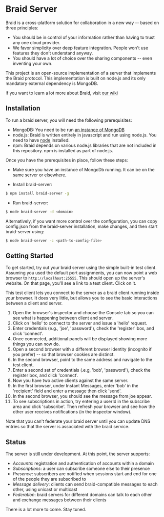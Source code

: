 # Braid Server

Braid is a cross-platform solution for collaboration in a new way -- based on three principles:

- You should be in control of your information rather than having to trust any one cloud provider.  
- We favor simplicity over deep feature integration.  People won't use features they don't understand anyway. 
- You should have a lot of choice over the sharing components -- even inventing your own.

This project is an open-source implementation of a server that implements the Braid protocol.  This
implementation is built on node.js and its only mandatory external dependency is MongoDB.

If you want to learn a lot more about Braid, visit [our wiki](https://github.com/kduffie/braid-server/wiki)

## Installation

To run a braid server, you will need the following prerequisites:

- MongoDB:  You need to be run [an instance of MongoDB](http://docs.mongodb.org/manual/installation)
- node.js:  Braid is written entirely in javascript and run using node.js.  You need to have [node](https://nodejs.org/download/) installed.
- npm:  Braid depends on various node.js libraries that are not included in this repository.  npm is installed as part of node.js.

Once you have the prerequisites in place, follow these steps:

- Make sure you have an instance of MongoDb running.  It can be on the same server or elsewhere.

- Install braid-server:  

```bash
$ npm install braid-server -g
```

- Run braid-server:  

```bash
$ node braid-server -d <domain>
```

Alternatively, if you want more control over the configuration, you can copy config.json from the braid-server
installation, make changes, and then start braid-server using: 

```bash
$ node braid-server -c <path-to-config-file>
```

## Getting Started

To get started, try out your braid server using the simple built-in test client.  Assuming you used the default port
assignments, you can now point a web browser to `http://localhost:25555`.  This should open up the server's website.
On that page, you'll see a link to a test client.  Click on it.

This test client lets you connect to the server as a braid client running inside your browser.  It does very little,
but allows you to see the basic interactions between a client and server.  

1. Open the browser's inspector and choose the Console tab so you can see what is happening between client and server.
2. Click on 'hello' to connect to the server and issue a 'hello' request.  
3. Enter credentials (e.g., 'joe', 'password'), check the 'register' box, and click 'connect'.
4. Once connected, additional panels will be displayed showing more things you can now do.
5. Open a second browser with a different browser identity (incognito if you prefer) -- so that browser cookies are distinct.
6. In the second browser, point to the same address and navigate to the test client.
7. Enter a second set of credentials (.e.g, 'bob', 'password'), check the register box, and click 'connect'.
8. Now you have two active clients against the same server.  
9. In the first browser, under Instant Messages, enter 'bob' in the 'recipient' field and enter a message then click 'send'.
10. In the second browser, you should see the message from joe appear.
11. To see subscriptions in action, try entering a userId in the subscribe area and click 'subscribe'.  Then refresh your browser and see how the other user receives notifications (in the inspector window).

Note that you can't federate your braid server until you can update DNS entries so that the server is associated with the braid service.

## Status

The server is still under development.  At this point, the server supports:

- *Accounts*:  registration and authentication of accounts within a domain
- *Subscriptions*:  a user can subscribe someone else to their presence
- *Presence*:  subscribers are notified when sessions start and end for one of the people they are subscribed to
- *Message delivery*:  clients can send braid-compatible messages to each other, using unicast or multicast
- *Federation*:  braid servers for different domains can talk to each other and exchange messages between their clients

There is a lot more to come.  Stay tuned.
